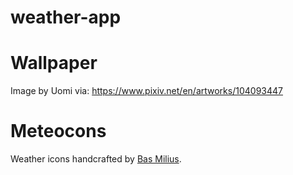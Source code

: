# weather-app

# Wallpaper
Image by Uomi via: https://www.pixiv.net/en/artworks/104093447

# Meteocons
Weather icons handcrafted by [Bas Milius](https://bas.dev).